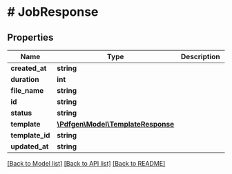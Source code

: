 # # JobResponse

## Properties

Name | Type | Description | Notes
------------ | ------------- | ------------- | -------------
**created_at** | **string** |  | [optional]
**duration** | **int** |  | [optional]
**file_name** | **string** |  | [optional]
**id** | **string** |  | [optional]
**status** | **string** |  | [optional]
**template** | [**\Pdfgen\Model\TemplateResponse**](TemplateResponse.md) |  | [optional]
**template_id** | **string** |  | [optional]
**updated_at** | **string** |  | [optional]

[[Back to Model list]](../../README.md#models) [[Back to API list]](../../README.md#endpoints) [[Back to README]](../../README.md)
